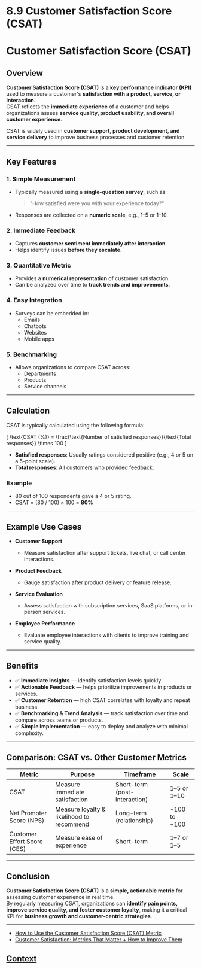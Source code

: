 # 8.9 Customer Satisfaction Score (CSAT) 
 
 # Customer Satisfaction Score (CSAT)

## Overview
**Customer Satisfaction Score (CSAT)** is a **key performance indicator (KPI)** used to measure a customer's **satisfaction with a product, service, or interaction**.  
CSAT reflects the **immediate experience** of a customer and helps organizations assess **service quality, product usability, and overall customer experience**.

CSAT is widely used in **customer support, product development, and service delivery** to improve business processes and customer retention.

---

## Key Features

### 1. Simple Measurement
- Typically measured using a **single-question survey**, such as:
  > "How satisfied were you with your experience today?"  
- Responses are collected on a **numeric scale**, e.g., 1–5 or 1–10.  

### 2. Immediate Feedback
- Captures **customer sentiment immediately after interaction**.  
- Helps identify issues **before they escalate**.  

### 3. Quantitative Metric
- Provides a **numerical representation** of customer satisfaction.  
- Can be analyzed over time to **track trends and improvements**.  

### 4. Easy Integration
- Surveys can be embedded in:
  - Emails
  - Chatbots
  - Websites
  - Mobile apps

### 5. Benchmarking
- Allows organizations to compare CSAT across:
  - Departments
  - Products
  - Service channels  

---

## Calculation

CSAT is typically calculated using the following formula:

\[
\text{CSAT (\%)} = \frac{\text{Number of satisfied responses}}{\text{Total responses}} \times 100
\]

- **Satisfied responses**: Usually ratings considered positive (e.g., 4 or 5 on a 5-point scale).  
- **Total responses**: All customers who provided feedback.

### Example
- 80 out of 100 respondents gave a 4 or 5 rating.  
- CSAT = (80 / 100) × 100 = **80%**  

---

## Example Use Cases

- **Customer Support**
  - Measure satisfaction after support tickets, live chat, or call center interactions.  

- **Product Feedback**
  - Gauge satisfaction after product delivery or feature release.  

- **Service Evaluation**
  - Assess satisfaction with subscription services, SaaS platforms, or in-person services.  

- **Employee Performance**
  - Evaluate employee interactions with clients to improve training and service quality.  

---

## Benefits

- ✅ **Immediate Insights** — identify satisfaction levels quickly.  
- ✅ **Actionable Feedback** — helps prioritize improvements in products or services.  
- ✅ **Customer Retention** — high CSAT correlates with loyalty and repeat business.  
- ✅ **Benchmarking & Trend Analysis** — track satisfaction over time and compare across teams or products.  
- ✅ **Simple Implementation** — easy to deploy and analyze with minimal complexity.  

---

## Comparison: CSAT vs. Other Customer Metrics

| Metric                   | Purpose                              | Timeframe                  | Scale                  |
|---------------------------|--------------------------------------|-----------------------------|-----------------------|
| CSAT                      | Measure immediate satisfaction       | Short-term (post-interaction) | 1–5 or 1–10           |
| Net Promoter Score (NPS)  | Measure loyalty & likelihood to recommend | Long-term (relationship)    | -100 to +100          |
| Customer Effort Score (CES)| Measure ease of experience           | Short-term                  | 1–7 or 1–5             |

---

## Conclusion
**Customer Satisfaction Score (CSAT)** is a **simple, actionable metric** for assessing customer experience in real time.  
By regularly measuring CSAT, organizations can **identify pain points, improve service quality, and foster customer loyalty**, making it a critical KPI for **business growth and customer-centric strategies**.

---


 * [How to Use the Customer Satisfaction Score (CSAT) Metric](https://www.youtube.com/watch?v=8ANkDCHkjew)
 * [Customer Satisfaction: Metrics That Matter + How to Improve Them](https://www.youtube.com/watch?v=KQm35pK6RtQ)
 
 
 
 ## [Context](./../context.md)

